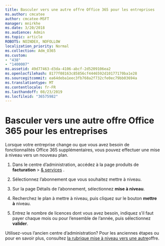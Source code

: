 ```yaml
---
title: Basculer vers une autre offre Office 365 pour les entreprises
ms.author: cmcatee
author: cmcatee-MSFT
manager: mnirkhe
ms.date: 3/20/2018
ms.audience: Admin
ms.topic: article
ROBOTS: NOINDEX, NOFOLLOW
localization_priority: Normal
ms.collection: Adm_O365
ms.custom:
- "438"
- "1400007"
ms.assetid: 49d77463-d3da-4106-abcf-2d5209106ea2
ms.openlocfilehash: 8177f08163c85856cf4446592d10177170ba1e28
ms.sourcegitcommit: ea64deba1eec3fb768a2f732cfe0ec79bb03694a
ms.translationtype: MT
ms.contentlocale: fr-FR
ms.lasthandoff: 08/23/2019
ms.locfileid: "36575982"
---
```

# <a name="switch-to-a-different-office-365-for-business-plan"></a>Basculer vers une autre offre Office 365 pour les entreprises

Lorsque votre entreprise change ou que vous avez besoin de fonctionnalités Office 365 supplémentaires, vous pouvez effectuer une mise à niveau vers un nouveau plan.
  
1. Dans le centre d’administration, accédez à la page produits de **facturation** \> [& services](https://go.microsoft.com/fwlink/p/?linkid=842054) .

2. Sélectionnez l’abonnement que vous souhaitez mettre à niveau.

3. Sur la page Détails de l’abonnement, sélectionnez **mise à niveau**.

4. Recherchez le plan à mettre à niveau, puis cliquez sur le bouton **mettre à** niveau.

5. Entrez le nombre de licences dont vous avez besoin, indiquez s’il faut payer chaque mois ou pour l’ensemble de l’année, puis sélectionnez **valider**.
   
Utilisez-vous l’ancien centre d’administration? Pour les anciennes étapes ou pour en savoir plus, consultez [la rubrique mise à niveau vers une autre](https://docs.microsoft.com/office365/admin/subscriptions-and-billing/upgrade-to-different-plan)offre.  